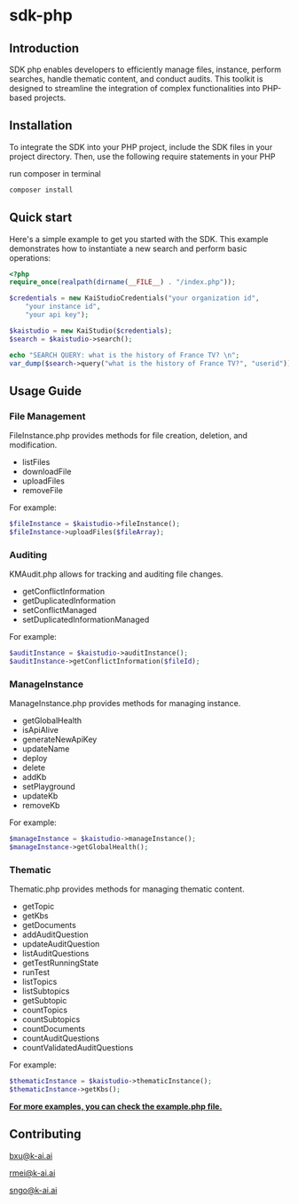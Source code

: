# sdk-php

## Introduction
SDK php enables developers to efficiently manage files, instance, perform searches, handle thematic content, and conduct audits. This toolkit is designed to streamline the integration of complex functionalities into PHP-based projects.

## Installation
To integrate the SDK into your PHP project, include the SDK files in your project directory. Then, use the following require statements in your PHP 


run composer in terminal

```bash
composer install
```

## Quick start
Here's a simple example to get you started with the SDK. This example demonstrates how to instantiate a new search and perform basic operations:
```php
<?php
require_once(realpath(dirname(__FILE__) . "/index.php"));

$credentials = new KaiStudioCredentials("your organization id",
    "your instance id",
    "your api key");

$kaistudio = new KaiStudio($credentials);
$search = $kaistudio->search();

echo "SEARCH QUERY: what is the history of France TV? \n";
var_dump($search->query("what is the history of France TV?", "userid"));
````

## Usage Guide
### File Management

FileInstance.php provides methods for file creation, deletion, and modification.
- listFiles
- downloadFile
- uploadFiles
- removeFile

For example:
```php
$fileInstance = $kaistudio->fileInstance();
$fileInstance->uploadFiles($fileArray);
```

### Auditing
KMAudit.php allows for tracking and auditing file changes.
- getConflictInformation
- getDuplicatedInformation
- setConflictManaged
- setDuplicatedInformationManaged

For example:
```php
$auditInstance = $kaistudio->auditInstance();
$auditInstance->getConflictInformation($fileId);
```
### ManageInstance
ManageInstance.php provides methods for managing instance.
- getGlobalHealth
- isApiAlive
- generateNewApiKey
- updateName
- deploy
- delete
- addKb
- setPlayground
- updateKb
- removeKb

For example:
```php
$manageInstance = $kaistudio->manageInstance();
$manageInstance->getGlobalHealth();
```

### Thematic
Thematic.php provides methods for managing thematic content.
- getTopic
- getKbs
- getDocuments
- addAuditQuestion
- updateAuditQuestion
- listAuditQuestions
- getTestRunningState
- runTest
- listTopics
- listSubtopics
- getSubtopic
- countTopics
- countSubtopics
- countDocuments
- countAuditQuestions
- countValidatedAuditQuestions

For example:
```php
$thematicInstance = $kaistudio->thematicInstance();
$thematicInstance->getKbs();
```

<u>**For more examples, you can check the [example.php](example.php) file.**</u>

## Contributing
bxu@k-ai.ai

rmei@k-ai.ai

sngo@k-ai.ai



